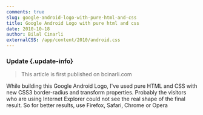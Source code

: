 ```yaml
---
comments: true
slug: google-android-logo-with-pure-html-and-css
title: Google Android Logo with pure html and css
date: 2010-10-18
author: Bilal Cinarli
externalCSS: /app/content/2010/android.css
---
```

### Update {.update-info}
> This article is first published on bcinarli.com

While building this Google Android Logo, I've used pure HTML and CSS with new CSS3 border-radius and transform properties. Probably the visitors who are using Internet Explorer could not see the real shape of the final result. So for better results, use Firefox, Safari, Chrome or Opera

<div id="android">
    <div id="head" class="android-color">
        <div id="left-ear" class="ear android-color"></div>
        <div id="right-ear" class="ear android-color"></div>
        <div id="left-eye" class="eye"></div>
        <div id="right-eye" class="eye"></div>
    </div>
    <div id="body" class="android-color"></div>
    <div id="left-arm" class="arm android-color"></div>
    <div id="right-arm" class="arm android-color"></div>
    <div id="left-leg" class="leg android-color"></div>
    <div id="right-leg" class="leg android-color"></div>
</div>